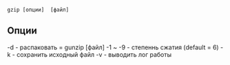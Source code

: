 
```
gzip [опции]  [файл]
```

## Опции

-d - распаковать = gunzip [файл]
-1 ~ -9 - степеннь сжатия (default = 6)
-k - сохранить исходный файл
-v - выводить лог работы